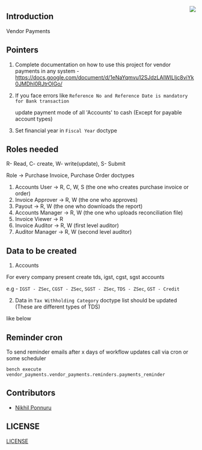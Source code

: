 <a href="https://zerodha.tech"><img src="https://zerodha.tech/static/images/github-badge.svg" align="right" /></a>

## Introduction

Vendor Payments

## Pointers

1. Complete documentation on how to use this project for vendor payments in any system -
   https://docs.google.com/document/d/1eNaYqmvu12SJdzLAIWILIjc8viYk0JMDhI0RJtrOlGo/

2. If you face errors like `Reference No and Reference Date is mandatory for Bank transaction`

   update payment mode of all 'Accounts' to cash (Except for payable account types)

3. Set financial year in `Fiscal Year` doctype

## Roles needed

R- Read, C- create, W- write(update), S- Submit

Role -> Purchase Invoice, Purchase Order doctypes

1. Accounts User -> R, C, W, S
   (the one who creates purchase invoice or order)
2. Invoice Approver -> R, W
   (the one who approves)
3. Payout -> R, W
   (the one who downloads the report)
4. Accounts Manager -> R, W
   (the one who uploads reconciliation file)
5. Invoice Viewer -> R
6. Invoice Auditor -> R, W
   (first level auditor)
7. Auditor Manager -> R, W
   (second level auditor)


## Data to be created

1. Accounts

For every company present create tds, igst, cgst, sgst accounts

e.g - `IGST - ZSec`, `CGST - ZSec`, `SGST - ZSec`, `TDS - ZSec`, `GST - Credit`

2. Data in `Tax Withholding Category` doctype list should be updated (These are different types of TDS)

like below

## Reminder cron

To send reminder emails after x days of workflow updates
call via cron or some scheduler

`bench execute vendor_payments.vendor_payments.reminders.payments_reminder`

## Contributors

- [Nikhil Ponnuru](https://github.com/nikhilponnuru)

## LICENSE

[LICENSE](./LICENSE)